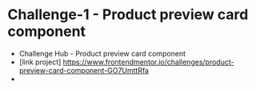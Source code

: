 # Challenge-1 - Product preview card component
- Challenge Hub - Product preview card component
- [link project] https://www.frontendmentor.io/challenges/product-preview-card-component-GO7UmttRfa
-

